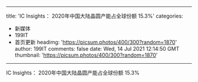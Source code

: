 
---
title: 'IC Insights： 2020年中国大陆晶圆产能占全球份额 15.3%'
categories: 
 - 新媒体
 - 199IT
 - 首页更新
headimg: 'https://picsum.photos/400/300?random=1870'
author: 199IT
comments: false
date: Wed, 14 Jul 2021 12:14:50 GMT
thumbnail: 'https://picsum.photos/400/300?random=1870'
---

<div>   
IC Insights： 2020年中国大陆晶圆产能占全球份额 15.3%  
</div>
            